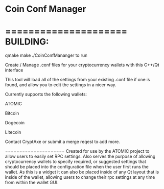 Coin Conf Manager
=====================

=====================
BUILDING:
=====================
qmake
make
./CoinConfMananger to run


Create / Manage .conf files for your cryptocurrency wallets with this C++/Qt interface

This tool will load all of the settings from your existing .conf file if one is found,
and allow you to edit the settings in a nicer way.

Currently supports the following wallets:

ATOMIC

Bitcoin

Dogecoin

Litecoin

Contact CryptAxe or submit a merge reqest to add more.

=====================
Created for use by the ATOMIC project to allow users to easily set RPC settings.
Also serves the purpose of allowing cryptocurrency wallets to specify required,
or suggested settings that should be placed into the configuration file when the
user first runs the wallet. As this is a widget it can also be placed inside of
any Qt layout that is inside of the wallet, allowing users to change their rpc
settings at any time from within the wallet GUI.

